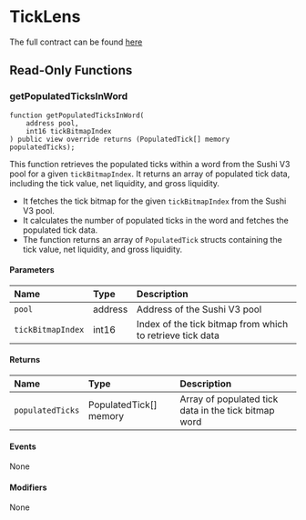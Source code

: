 # TickLens

The full contract can be found [here](https://github.com/sushiswap/v3-periphery/blob/master/contracts/lens/TickLens.sol)

## Read-Only Functions

### getPopulatedTicksInWord

```solidity
function getPopulatedTicksInWord(
    address pool,
    int16 tickBitmapIndex
) public view override returns (PopulatedTick[] memory populatedTicks);
```

This function retrieves the populated ticks within a word from the Sushi V3 pool for a given `tickBitmapIndex`. It returns an array of populated tick data, including the tick value, net liquidity, and gross liquidity.

-   It fetches the tick bitmap for the given `tickBitmapIndex` from the Sushi V3 pool.
-   It calculates the number of populated ticks in the word and fetches the populated tick data.
-   The function returns an array of `PopulatedTick` structs containing the tick value, net liquidity, and gross liquidity.

#### Parameters

| Name              | Type    | Description                                               |
| :---------------- | :------ | :-------------------------------------------------------- |
| `pool`            | address | Address of the Sushi V3 pool                              |
| `tickBitmapIndex` | int16   | Index of the tick bitmap from which to retrieve tick data |

#### Returns

| Name             | Type                   | Description                                          |
| :--------------- | :--------------------- | :--------------------------------------------------- |
| `populatedTicks` | PopulatedTick[] memory | Array of populated tick data in the tick bitmap word |

#### Events

None

#### Modifiers

None

